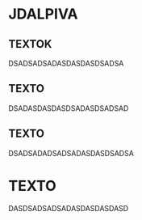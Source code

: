 # JDALPIVA

## TEXTOK 
DSADSADSADASDASDASDSADSA

## TEXTO
DSADASDASDASDSADASDSADSAD

## TEXTO
DSADSADADSADSADASDASDSADSA

# TEXTO 
DASDSADSADSADASDASDASDASD